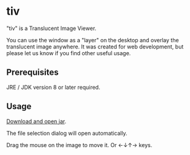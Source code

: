 # tiv

"tiv" is a Translucent Image Viewer.

You can use the window as a "layer" on the desktop and overlay the translucent image anywhere.
It was created for web development, but please let us know if you find other useful usage.

## Prerequisites
JRE / JDK version 8 or later required.

## Usage
[Download and open jar](https://github.com/zappa2010/tiv/raw/master/tiv-1.0.jar).

The file selection dialog will open automatically.

Drag the mouse on the image to move it. Or ←↓↑→ keys.
